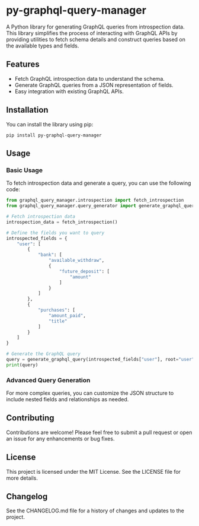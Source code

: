 # py-graphql-query-manager

A Python library for generating GraphQL queries from introspection data. This library simplifies the process of interacting with GraphQL APIs by providing utilities to fetch schema details and construct queries based on the available types and fields.

## Features

- Fetch GraphQL introspection data to understand the schema.
- Generate GraphQL queries from a JSON representation of fields.
- Easy integration with existing GraphQL APIs.

## Installation

You can install the library using pip:

```
pip install py-graphql-query-manager
```

## Usage

### Basic Usage

To fetch introspection data and generate a query, you can use the following code:

```python
from graphql_query_manager.introspection import fetch_introspection
from graphql_query_manager.query_generator import generate_graphql_query

# Fetch introspection data
introspection_data = fetch_introspection()

# Define the fields you want to query
introspected_fields = {
    "user": [
        {
            "bank": [
                "available_withdraw",
                {
                    "future_deposit": [
                        "amount"
                    ]
                }
            ]
        },
        {
            "purchases": [
                "amount_paid",
                "title"
            ]
        }
    ]
}

# Generate the GraphQL query
query = generate_graphql_query(introspected_fields["user"], root="user", user_id=1)
print(query)
```

### Advanced Query Generation

For more complex queries, you can customize the JSON structure to include nested fields and relationships as needed.

## Contributing

Contributions are welcome! Please feel free to submit a pull request or open an issue for any enhancements or bug fixes.

## License

This project is licensed under the MIT License. See the LICENSE file for more details.

## Changelog

See the CHANGELOG.md file for a history of changes and updates to the project.